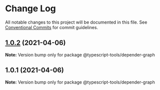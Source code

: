 # Change Log

All notable changes to this project will be documented in this file.
See [Conventional Commits](https://conventionalcommits.org) for commit guidelines.

## [1.0.2](https://github.com/typescript-tools/typescript-tools/compare/@typescript-tools/depender-graph@1.0.1...@typescript-tools/depender-graph@1.0.2) (2021-04-06)

**Note:** Version bump only for package @typescript-tools/depender-graph





## 1.0.1 (2021-04-06)

**Note:** Version bump only for package @typescript-tools/depender-graph
